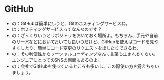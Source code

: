 # GitHub

- の：GitHubは簡単にいうと、Gitのホスティングサービスね。
- は：ホスティングサービスってなんなのです？
- の：ざっくりいうとリポジトリをおいておく場所よ。もちろん、手元や自前のサーバなどにおいておいても良いのだけど、GitHubを使えばコードを見やすくしたり、簡単にコード変更のリクエストを出したりできるわ。
- の：その利便性からソーシャルコーディングなんて言葉も生まれるくらい。エンジニアにとってのSNSの側面もあるのよ。
- の：会社でGitHubを使っているところも多いし、この際使い方を覚えちゃいましょう。
